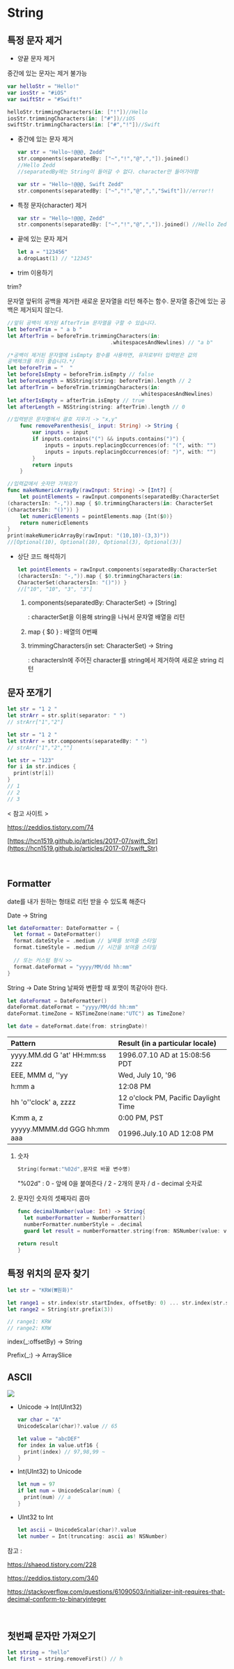 # String

## 특정 문자 제거

- 양끝 문자 제거

중간에 있는 문자는 제거 불가능

```swift
var helloStr = "Hello!"
var iosStr = "#iOS"
var swiftStr = "#Swift!"

helloStr.trimmingCharacters(in: ["!"])//Hello
iosStr.trimmingCharacters(in: ["#"])//iOS
swiftStr.trimmingCharacters(in: ["#","!"])//Swift
```

- 중간에 있는 문자 제거

    ```swift
    var str = "Hello~!@@@, Zedd"
    str.components(separatedBy: ["~","!","@",","]).joined()
    //Hello Zedd
    //separatedBy에는 String이 들어갈 수 없다. character만 들어가야함
    ```

    ```swift
    var str = "Hello~!@@@, Swift Zedd"
    str.components(separatedBy: ["~","!","@",",","Swift"])//error!!
    ```

- 특정 문자(character) 제거

    ```swift
    var str = "Hello~!@@@, Zedd"
    str.components(separatedBy: ["~","!","@",","]).joined() //Hello Zedd
    ```

- 끝에 있는 문자 제거

    ```swift
    let a = "123456"
    a.dropLast(1) // "12345"
    ```

- trim 이용하기

trim?

문자열 앞뒤의 공백을 제거한 새로운 문자열을 리턴 해주는 함수. 문자열 중간에 있는 공백은 제거되지 않는다.

```swift
//앞뒤 공백이 제거된 AfterTrim 문자열을 구할 수 있습니다.
let beforeTrim = " a b "
let AfterTrim = beforeTrim.trimmingCharacters(in: 
                                 .whitespacesAndNewlines) // "a b"

/*공백이 제거된 문자열에 isEmpty 함수를 사용하면, 유저로부터 입력받은 값의
공백체크를 하기 좋습니다.*/
let beforeTrim = "  "
let beforeIsEmpty = beforeTrim.isEmpty // false
let beforeLength = NSString(string: beforeTrim).length // 2
let afterTrim = beforeTrim.trimmingCharacters(in: 
                                          .whitespacesAndNewlines)
let afterIsEmpty = afterTrim.isEmpty // true
let afterLength = NSString(string: afterTrim).length // 0

//입력받은 문자열에서 괄호 지우기 -> "x,y"
    func removeParenthesis(_ input: String) -> String {
        var inputs = input
        if inputs.contains("(") && inputs.contains(")") {
            inputs = inputs.replacingOccurrences(of: "(", with: "")
            inputs = inputs.replacingOccurrences(of: ")", with: "")
        }
        return inputs
    }

//입력값에서 숫자만 가져오기
func makeNumericArrayBy(rawInput: String) -> [Int?] {
    let pointElements = rawInput.components(separatedBy:CharacterSet
(charactersIn: "-,")).map { $0.trimmingCharacters(in: CharacterSet
(charactersIn: "()")) }
    let numericElements = pointElements.map {Int($0)}
    return numericElements
}
print(makeNumericArrayBy(rawInput: "(10,10)-(3,3)"))
//[Optional(10), Optional(10), Optional(3), Optional(3)]
```

- 상단 코드 해석하기

    ```swift
    let pointElements = rawInput.components(separatedBy:CharacterSet
    (charactersIn: "-,")).map { $0.trimmingCharacters(in:
    CharacterSet(charactersIn: "()")) }
    //["10", "10", "3", "3"]
    ```

    1. components(separatedBy: CharacterSet) → [String]

        : characterSet을 이용해 string을 나눠서 문자열 배열을 리턴

    2.  map { $0 } : 배열의 0번째

    3.  trimmingCharacters(in set: CharacterSet) → String

        : charactersIn에 주어진 character를 string에서 제거하여 새로운 string 리턴
    

## 문자 쪼개기

```swift
let str = "1 2 "
let strArr = str.split(separator: " ")
// strArr["1","2"]
```

```swift
let str = "1 2 "
let strArr = str.components(separatedBy: " ")
// strArr["1","2",""]
```

```swift
let str = "123"
for i in str.indices {
  print(str[i])
}
// 1
// 2
// 3
```



< 참고 사이트 >

https://zeddios.tistory.com/74

[https://hcn1519.github.io/articles/2017-07/swift_Str](https://hcn1519.github.io/articles/2017-07/swift_Str)

<br>

## Formatter

date를 내가 원하는 형태로 리턴 받을 수 있도록 해준다

Date -> String
```swift
let dateFormatter: DateFormatter = {
  let format = DateFormatter()
  format.dateStyle = .medium // 날짜를 보여줄 스타일
  format.timeStyle = .medium // 시간을 보여줄 스타일
  
  // 또는 커스텀 형식 >>
  format.dateFormat = "yyyy/MM/dd hh:mm"
}
```

String -> Date
String 날짜와 변환할 때 포맷이 똑같아야 한다.
```swift
let dateFormat = DateFormatter()
dateFormat.dateFormat = "yyyy/MM/dd hh:mm"
dateFormat.timeZone = NSTimeZone(name:"UTC") as TimeZone?

let date = dateFormat.date(from: stringDate)!
```

| Pattern                        | Result (in a particular locale)      |
| :----------------------------- | :----------------------------------- |
| yyyy.MM.dd G 'at' HH:mm:ss zzz | 1996.07.10 AD at 15:08:56 PDT        |
| EEE, MMM d, ''yy               | Wed, July 10, '96                    |
| h:mm a                         | 12:08 PM                             |
| hh 'o''clock' a, zzzz          | 12 o'clock PM, Pacific Daylight Time |
| K:mm a, z                      | 0:00 PM, PST                         |
| yyyyy.MMMM.dd GGG hh:mm aaa    | 01996.July.10 AD 12:08 PM            |

1. 숫자

   ```swift
   String(format:"%02d",문자로 바꿀 변수명)
   ```

   "%02d" : 0 - 앞에 0을 붙여준다 / 2 - 2개의 문자 / d - decimal 숫자로
   
2. 문자인 숫자의 셋째자리 콤마

   ```swift
   func decimalNumber(value: Int) -> String{
     let numberFormatter = NumberFormatter()
     numberFormatter.numberStyle = .decimal
     guard let result = numberFormatter.string(from: NSNumber(value: value)) else { return "" }
           
   return result
   }
   ```

   

## 특정 위치의 문자 찾기

```swift
let str = "KRW(₩원화)"

let range1 = str.index(str.startIndex, offsetBy: 0) ... str.index(str.startIndex, offsetBy: 2)
let range2 = String(str.prefix(3))

// range1: KRW
// range2: KRW
```

index(_:offsetBy) -> String

Prefix(_:) -> ArraySlice<Element>



## ASCII

<img src="https://img1.daumcdn.net/thumb/R1280x0/?scode=mtistory2&fname=http%3A%2F%2Fcfile5.uf.tistory.com%2Fimage%2F216CE84C52694FF02054D4">

- Unicode -> Int(UInt32)

  ```swift
  var char = "A"
  UnicodeScalar(char)?.value // 65
  ```

  ```swift
  let value = "abcDEF"
  for index in value.utf16 {
    print(index) // 97,98,99 ~
  }
  ```

- Int(UInt32) to Unicode

  ```swift
  let num = 97
  if let num = UnicodeScalar(num) {
    print(num) // a
  }
  ```

- UInt32 to Int

  ```swift
  let ascii = UnicodeScalar(char)?.value
  let number = Int(truncating: ascii as! NSNumber)
  ```

참고 :

https://shaeod.tistory.com/228

https://zeddios.tistory.com/340

https://stackoverflow.com/questions/61090503/initializer-init-requires-that-decimal-conform-to-binaryinteger

<br>

## 첫번째 문자만 가져오기

```swift
let string = "hello"
let first = string.removeFirst() // h
```

